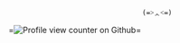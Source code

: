                                      (=˃ᆺ˂=)
=![Profile view counter on Github](https://komarev.com/ghpvc/?username=Angel-0fDarkness)=
